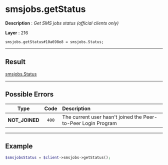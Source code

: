# smsjobs.getStatus

**Description** : *Get SMS jobs status \(official clients only\)*

**Layer** : 216

```tl
smsjobs.getStatus#10a698e8 = smsjobs.Status;
```

---

## Result

[smsjobs.Status](type/smsjobs.Status)

---

## Possible Errors

| Type | Code | Description |
| :---: | :---: | :--- |
| **NOT_JOINED** | `400` | The current user hasn't joined the Peer-to-Peer Login Program |

---

## Example

```php
$smsjobsStatus = $client->smsjobs->getStatus();
```